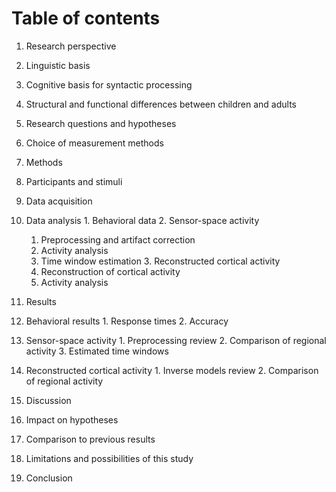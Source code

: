 Table of contents
=================

1. Research perspective
  1. Linguistic basis
  2. Cognitive basis for syntactic processing
  3. Structural and functional differences between children and adults
  4. Research questions and hypotheses
  5. Choice of measurement methods

2. Methods
  1. Participants and stimuli
  2. Data acquisition
  3. Data analysis
    1. Behavioral data
    2. Sensor-space activity
      1. Preprocessing and artifact correction
      2. Activity analysis
      3. Time window estimation
    3. Reconstructed cortical activity
      1. Reconstruction of cortical activity
      2. Activity analysis

3. Results
  1. Behavioral results
    1. Response times
    2. Accuracy
  2. Sensor-space activity
    1. Preprocessing review
    2. Comparison of regional activity
    3. Estimated time windows
  3. Reconstructed cortical activity
    1. Inverse models review
    2. Comparison of regional activity

4. Discussion
  1. Impact on hypotheses
  2. Comparison to previous results
  3. Limitations and possibilities of this study

5. Conclusion
